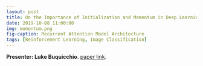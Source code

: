 ```yaml
---
layout: post
title: On the Importance of Initialization and Momentum in Deep Learning
date: 2019-10-08 11:00:00
img: momentum.png
fig-caption: Recurrent Attention Model Architecture
tags: [Reinforcement Learning, Image Classification]
---
```


**Presenter: Luke Buquicchio**.
[paper link](http://proceedings.mlr.press/v28/sutskever13.pdf).
